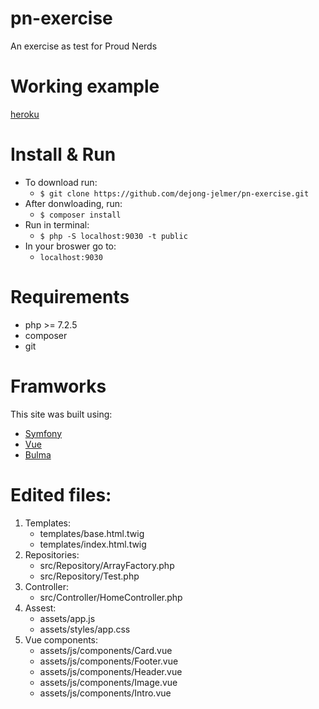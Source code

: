 # pn-exercise
An exercise as test for Proud Nerds

# Working example
[heroku](https://pn-exercise.herokuapp.com/)

# Install & Run
* To download run:
  - `$ git clone https://github.com/dejong-jelmer/pn-exercise.git`
* After donwloading, run:
  - `$ composer install`
* Run in terminal:
  - `$ php -S localhost:9030 -t public`
* In your broswer go to:
  - `localhost:9030`

# Requirements
* php >= 7.2.5
* composer
* git

# Framworks
This site was built using:
* [Symfony](https://symfony.com/)
* [Vue](https://vuejs.org/)
* [Bulma](https://bulma.io)

# Edited files:
1. Templates:
   - templates/base.html.twig
   - templates/index.html.twig
2. Repositories:
   - src/Repository/ArrayFactory.php
   - src/Repository/Test.php
3. Controller:
   - src/Controller/HomeController.php
4. Assest:
   - assets/app.js
   - assets/styles/app.css
5. Vue components:
   - assets/js/components/Card.vue
   - assets/js/components/Footer.vue
   - assets/js/components/Header.vue
   - assets/js/components/Image.vue
   - assets/js/components/Intro.vue